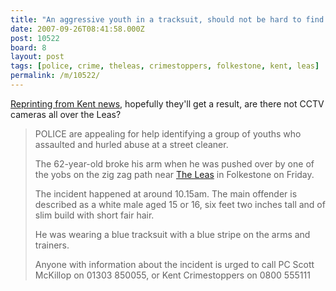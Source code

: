 ```yaml
---
title: "An aggressive youth in a tracksuit, should not be hard to find..."
date: 2007-09-26T08:41:58.000Z
post: 10522
board: 8
layout: post
tags: [police, crime, theleas, crimestoppers, folkestone, kent, leas]
permalink: /m/10522/
---
```

<a href="http://www.kentnews.co.uk/kent-news/Yobs-break-street-cleaner_s-arm-newsinkent5417.aspx">Reprinting from Kent news</a>, hopefully they'll get a result, are there not CCTV cameras all over the Leas?

<blockquote>POLICE are appealing for help identifying a group of youths who assaulted and hurled abuse at a street cleaner.

The 62-year-old broke his arm when he was pushed over by one of the yobs on the zig zag path near <a href="/wiki/leas">The Leas</a> in Folkestone on Friday.

The incident happened at around 10.15am. The main offender is described as a white male aged 15 or 16, six feet two inches tall and of slim build with short fair hair.

He was wearing a blue tracksuit with a blue stripe on the arms and trainers.

Anyone with information about the incident is urged to call PC Scott McKillop on 01303 850055, or Kent Crimestoppers on 0800 555111</blockquote>
